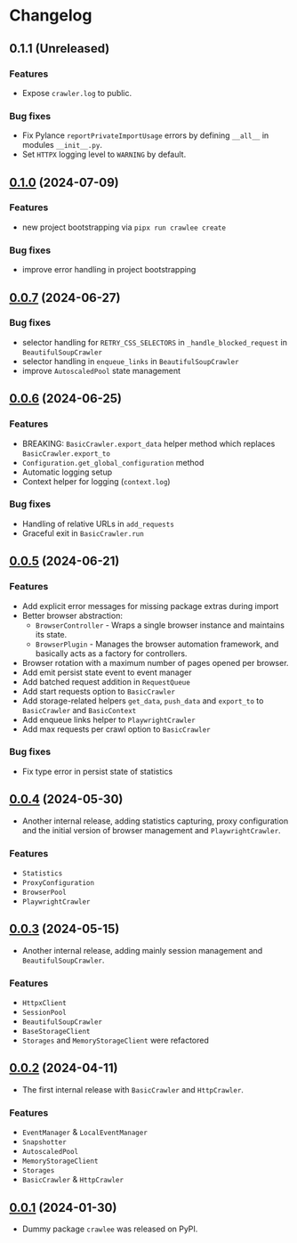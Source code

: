 # Changelog

## 0.1.1 (Unreleased)

### Features

- Expose `crawler.log` to public.

### Bug fixes

- Fix Pylance `reportPrivateImportUsage` errors by defining `__all__` in modules `__init__.py`.
- Set `HTTPX` logging level to `WARNING` by default.

## [0.1.0](https://github.com/apify/crawlee-python/releases/tag/v0.1.0) (2024-07-09)

### Features

- new project bootstrapping via `pipx run crawlee create`

### Bug fixes

- improve error handling in project bootstrapping

## [0.0.7](https://github.com/apify/crawlee-python/releases/tag/v0.0.7) (2024-06-27)

### Bug fixes

- selector handling for `RETRY_CSS_SELECTORS` in `_handle_blocked_request` in `BeautifulSoupCrawler`
- selector handling in `enqueue_links` in `BeautifulSoupCrawler`
- improve `AutoscaledPool` state management

## [0.0.6](https://github.com/apify/crawlee-python/releases/tag/v0.0.6) (2024-06-25)

### Features

- BREAKING: `BasicCrawler.export_data` helper method which replaces `BasicCrawler.export_to`
- `Configuration.get_global_configuration` method
- Automatic logging setup
- Context helper for logging (`context.log`)

### Bug fixes

- Handling of relative URLs in `add_requests`
- Graceful exit in `BasicCrawler.run`

## [0.0.5](https://github.com/apify/crawlee-python/releases/tag/v0.0.5) (2024-06-21)

### Features

- Add explicit error messages for missing package extras during import
- Better browser abstraction:
    - `BrowserController` - Wraps a single browser instance and maintains its state.
    - `BrowserPlugin` - Manages the browser automation framework, and basically acts as a factory for controllers.
- Browser rotation with a maximum number of pages opened per browser.
- Add emit persist state event to event manager
- Add batched request addition in `RequestQueue`
- Add start requests option to `BasicCrawler`
- Add storage-related helpers `get_data`, `push_data` and `export_to` to `BasicCrawler` and `BasicContext`
- Add enqueue links helper to `PlaywrightCrawler`
- Add max requests per crawl option to `BasicCrawler`

### Bug fixes

- Fix type error in persist state of statistics

## [0.0.4](https://github.com/apify/crawlee-python/releases/tag/v0.0.4) (2024-05-30)

- Another internal release, adding statistics capturing, proxy configuration and
the initial version of browser management and `PlaywrightCrawler`.

### Features

- `Statistics`
- `ProxyConfiguration`
- `BrowserPool`
- `PlaywrightCrawler`

## [0.0.3](https://github.com/apify/crawlee-python/releases/tag/v0.0.3) (2024-05-15)

- Another internal release, adding mainly session management and `BeautifulSoupCrawler`.

### Features

- `HttpxClient`
- `SessionPool`
- `BeautifulSoupCrawler`
- `BaseStorageClient`
- `Storages` and `MemoryStorageClient` were refactored

## [0.0.2](https://github.com/apify/crawlee-python/releases/tag/v0.0.2) (2024-04-11)

- The first internal release with `BasicCrawler` and `HttpCrawler`.

### Features

- `EventManager` & `LocalEventManager`
- `Snapshotter`
- `AutoscaledPool`
- `MemoryStorageClient`
- `Storages`
- `BasicCrawler` & `HttpCrawler`

## [0.0.1](https://github.com/apify/crawlee-python/releases/tag/v0.0.1) (2024-01-30)

- Dummy package `crawlee` was released on PyPI.
